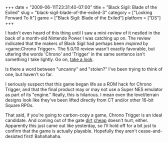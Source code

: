 +++
date = "2009-06-11T23:31:40-07:00"
title = "Black Sigil: Blade of the Exiled"
slug = "black-sigil-blade-of-the-exiled-3"
category = ["Looking Forward To It"]
game = ["Black Sigil: Blade of the Exiled"]
platform = ["DS"]
+++

I hadn't even heard of this thing until I saw a mini-review of it nestled in the back of a month-old Nintendo Power I was catching up on.  The review indicated that the makers of Black Sigil had perhaps been <i>inspired</i> by <game:Chrono Trigger>.  The 5.0/10 review wasn't exactly favorable, but uttering the words 'Chrono' and 'Trigger' in the same sentence isn't something I take lightly.  Go on, <a href="http://www.gametrailers.com/game/black-sigil-blade-of-the/2822">take a look</a>.

Is there a word between "uncanny" and "stolen?"  I've been trying to think of one, but haven't so far.

I seriously suspect that this game began life as a ROM hack for Chrono Trigger, and that the final product may or may not use a Super NES emulator as part of its "engine."  Really, this is hilarious.  I mean even the level/terrain designs look like they've been lifted directly from CT and/or other 16-bit Square RPGs.

That said, if you're going to carbon-copy a game, Chrono Trigger is an ideal candidate.  And coming out of the gate <a href="http://www.amazon.com/dp/B00104KJ2E">dirt</a> <a href="http://www.buy.com/prod/black-sigil-blade-of-the-exiled/q/loc/108/206526541.html">cheap</a> doesn't hurt, either.  Apparently this just came out like yesterday, so I'll hold off for a bit just to confirm that the game is actually playable.  Hopefully they aren't cease-and-desisted first!  Bahahahaha.